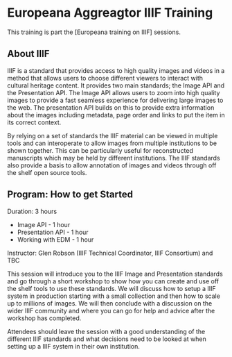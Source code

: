# Europeana Aggreagtor IIIF Training

This training is part the [Europeana training on IIIF] sessions. 

## About IIIF

IIIF is a standard that provides access to high quality images and videos in a method that allows users to choose different viewers to interact with cultural heritage content. It provides two main standards; the Image API and the Presentation API. The Image API allows users to zoom into high quality images to provide a fast seamless experience for delivering large images to the web. The presentation API builds on this to provide extra information about the images including metadata, page order and links to put the item in its correct context. 

By relying on a set of standards the IIIF material can be viewed in multiple tools and can interoperate to allow images from multiple institutions to be shown together. This can be particularly useful for reconstructed manuscripts which may be held by different institutions. The IIIF standards also provide a basis to allow annotation of images and videos through off the shelf open source tools. 

## Program: How to get Started
Duration: 3 hours
 * Image API - 1 hour
 * Presentation API - 1 hour
 * Working with EDM - 1 hour

Instructor: Glen Robson (IIIF Technical Coordinator, IIIF Consortium) and TBC

This session will introduce you to the IIIF Image and Presentation standards and go through a short workshop to show how you can create and use off the shelf tools to use these standards. We will discuss how to setup a IIIF system in production starting with a small collection and then how to scale up to millions of images. We will then conclude with a discussion on the wider IIIF community and where you can go for help and advice after the workshop has completed. 

Attendees should leave the session with a good understanding of the different IIIF standards and what decisions need to be looked at when setting up a IIIF system in their own institution. 


